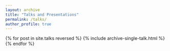 ```yaml
---
layout: archive
title: "Talks and Presentations"
permalink: /talks/
author_profile: true
---
```


{% for post in site.talks reversed %}
  {% include archive-single-talk.html %}
{% endfor %}
